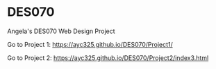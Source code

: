 # DES070
Angela's DES070 Web Design Project

Go to Project 1: https://ayc325.github.io/DES070/Project1/

Go to Project 2: https://ayc325.github.io/DES070/Project2/index3.html

